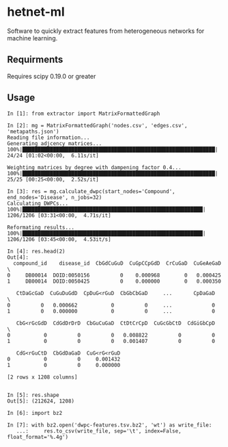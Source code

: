 # hetnet-ml

Software to quickly extract features from heterogeneous networks for machine learning.

## Requirments

Requires scipy 0.19.0 or greater

## Usage

    In [1]: from extractor import MatrixFormattedGraph
    
    In [2]: mg = MatrixFormattedGraph('nodes.csv', 'edges.csv', 'metapaths.json')
    Reading file information...
    Generating adjcency matrices...
    100%|███████████████████████████████████████████████████████████████| 24/24 [01:02<00:00,  6.11s/it]
    
    Weighting matrices by degree with dampening factor 0.4...
    100%|███████████████████████████████████████████████████████████████| 25/25 [00:25<00:00,  2.52s/it]
    
    In [3]: res = mg.calculate_dwpc(start_nodes='Compound', end_nodes='Disease', n_jobs=32)
    Calculating DWPCs...
    100%|███████████████████████████████████████████████████████████| 1206/1206 [03:31<00:00,  4.71s/it]
    
    Reformating results...
    100%|███████████████████████████████████████████████████████████| 1206/1206 [03:45<00:00,  4.53it/s]
    
    In [4]: res.head(2)
    Out[4]: 
      compound_id    disease_id  CbGdCuGuD  CuGpCCpGdD  CrCuGaD  CuGeAeGaD  \
    0     DB00014  DOID:0050156          0    0.000968        0   0.000425   
    1     DB00014  DOID:0050425          0    0.000000        0   0.000350   
    
       CtDaGcGaD  CuGuDuGdD  CpDuG<rGuD  CbGbCbGaD     ...       CpDaGaD  \
    0          0   0.000662           0          0     ...             0   
    1          0   0.000000           0          0     ...             0   
    
       CbG<rGcGdD  CdGdDrDrD  CbGuCuGaD  CtDtCrCpD  CuGcGbCtD  CdGiGbCpD  \
    0           0          0          0   0.008822          0          0   
    1           0          0          0   0.001407          0          0   
    
       CdG<rGuCtD  CbGdDaGaD  CuG<rG<rGuD  
    0           0          0     0.001432  
    1           0          0     0.000000  
    
    [2 rows x 1208 columns]

        
    In [5]: res.shape
    Out[5]: (212624, 1208)

    In [6]: import bz2
    
    In [7]: with bz2.open('dwpc-features.tsv.bz2', 'wt') as write_file:
       ...:     res.to_csv(write_file, sep='\t', index=False, float_format='%.4g')


